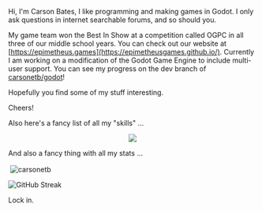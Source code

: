 Hi, I'm Carson Bates, I like programming and making games in Godot.
I only ask questions in internet searchable forums, and so should you.

My game team won the Best In Show at a competition called OGPC in all three of our middle school years. You can check out our website at [https://epimetheus.games](https://epimetheusgames.github.io/). 
Currently I am working on a modification of the Godot Game Engine to include multi-user support. You can see my progress on the dev branch of [carsonetb/godot](https://github.com/carsonetb/godot)!

Hopefully you find some of my stuff interesting.

Cheers!

Also here's a fancy list of all my "skills" ...

<p align="center">
  <a href="https://skillicons.dev">
    <img src="https://skillicons.dev/icons?i=godot,cpp,py,java,dotnet,git,vscode,windows,androidstudio,discord,github,powershell,&perline=9" />
  </a>
</p>

And also a fancy thing with all my stats ...

<p>&nbsp;<img align="center" src="https://github-readme-stats.vercel.app/api?username=carsonetb&show_icons=true&theme=dark&locale=en" alt="carsonetb" /></p>
<img src="https://streak-stats.demolab.com?user=carsonetb&theme=material&hide_border=true&border_radius=10&date_format=M%20j%5B%2C%20Y%5D&mode=weekly&exclude_days=Sun%2CSat&stroke=79FF97&background=151515&ring=79FF97&currStreakNum=79FF97&fire=4FFF66&dates=79FF97&sideNums=79FF97&border=79FF97&currStreakLabel=79FF97&sideLabels=79FF97&excludeDaysLabel=79FF97" alt="GitHub Streak" />

Lock in.

